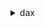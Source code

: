 <details><summary>dax</summary><blockquote>

- **<details><summary>create-cluster</summary><blockquote>**

  * --cluster-name
  * --node-type
  * --description
  * --replication-factor
  * --availability-zones
  * --subnet-group-name
  * --security-group-ids
  * --preferred-maintenance-window
  * --notification-topic-arn
  * --iam-role-arn
  * --parameter-group-name
  * --tags
  * --sse-specification
  * --cluster-endpoint-encryption-type
  * --cli-input-json
  * --cli-input-yaml
  * --generate-cli-skeleton


- **<details><summary>create-parameter-group</summary><blockquote>**

  * --parameter-group-name
  * --description
  * --cli-input-json
  * --cli-input-yaml
  * --generate-cli-skeleton


- **<details><summary>create-subnet-group</summary><blockquote>**

  * --subnet-group-name
  * --description
  * --subnet-ids
  * --cli-input-json
  * --cli-input-yaml
  * --generate-cli-skeleton


- **<details><summary>decrease-replication-factor</summary><blockquote>**

  * --cluster-name
  * --new-replication-factor
  * --availability-zones
  * --node-ids-to-remove
  * --cli-input-json
  * --cli-input-yaml
  * --generate-cli-skeleton


- **<details><summary>delete-cluster</summary><blockquote>**

  * --cluster-name
  * --cli-input-json
  * --cli-input-yaml
  * --generate-cli-skeleton


- **<details><summary>delete-parameter-group</summary><blockquote>**

  * --parameter-group-name
  * --cli-input-json
  * --cli-input-yaml
  * --generate-cli-skeleton


- **<details><summary>delete-subnet-group</summary><blockquote>**

  * --subnet-group-name
  * --cli-input-json
  * --cli-input-yaml
  * --generate-cli-skeleton


- **<details><summary>describe-clusters</summary><blockquote>**

  * --cluster-names
  * --cli-input-json
  * --cli-input-yaml
  * --starting-token
  * --page-size
  * --max-items
  * --generate-cli-skeleton


- **<details><summary>describe-default-parameters</summary><blockquote>**

  * --cli-input-json
  * --cli-input-yaml
  * --starting-token
  * --page-size
  * --max-items
  * --generate-cli-skeleton


- **<details><summary>describe-events</summary><blockquote>**

  * --source-name
  * --source-type
  * --start-time
  * --end-time
  * --duration
  * --cli-input-json
  * --cli-input-yaml
  * --starting-token
  * --page-size
  * --max-items
  * --generate-cli-skeleton


- **<details><summary>describe-parameter-groups</summary><blockquote>**

  * --parameter-group-names
  * --cli-input-json
  * --cli-input-yaml
  * --starting-token
  * --page-size
  * --max-items
  * --generate-cli-skeleton


- **<details><summary>describe-parameters</summary><blockquote>**

  * --parameter-group-name
  * --source
  * --cli-input-json
  * --cli-input-yaml
  * --starting-token
  * --page-size
  * --max-items
  * --generate-cli-skeleton


- **<details><summary>describe-subnet-groups</summary><blockquote>**

  * --subnet-group-names
  * --cli-input-json
  * --cli-input-yaml
  * --starting-token
  * --page-size
  * --max-items
  * --generate-cli-skeleton


- **<details><summary>help</summary><blockquote>**

  * 


- **<details><summary>increase-replication-factor</summary><blockquote>**

  * --cluster-name
  * --new-replication-factor
  * --availability-zones
  * --cli-input-json
  * --cli-input-yaml
  * --generate-cli-skeleton


- **<details><summary>list-tags</summary><blockquote>**

  * --resource-name
  * --cli-input-json
  * --cli-input-yaml
  * --starting-token
  * --max-items
  * --generate-cli-skeleton


- **<details><summary>reboot-node</summary><blockquote>**

  * --cluster-name
  * --node-id
  * --cli-input-json
  * --cli-input-yaml
  * --generate-cli-skeleton


- **<details><summary>tag-resource</summary><blockquote>**

  * --resource-name
  * --tags
  * --cli-input-json
  * --cli-input-yaml
  * --generate-cli-skeleton


- **<details><summary>untag-resource</summary><blockquote>**

  * --resource-name
  * --tag-keys
  * --cli-input-json
  * --cli-input-yaml
  * --generate-cli-skeleton


- **<details><summary>update-cluster</summary><blockquote>**

  * --cluster-name
  * --description
  * --preferred-maintenance-window
  * --notification-topic-arn
  * --notification-topic-status
  * --parameter-group-name
  * --security-group-ids
  * --cli-input-json
  * --cli-input-yaml
  * --generate-cli-skeleton


- **<details><summary>update-parameter-group</summary><blockquote>**

  * --parameter-group-name
  * --parameter-name-values
  * --cli-input-json
  * --cli-input-yaml
  * --generate-cli-skeleton


- **<details><summary>update-subnet-group</summary><blockquote>**

  * --subnet-group-name
  * --description
  * --subnet-ids
  * --cli-input-json
  * --cli-input-yaml
  * --generate-cli-skeleton


</blockquote></details>
</blockquote></details>
</blockquote></details>
</blockquote></details>
</blockquote></details>
</blockquote></details>
</blockquote></details>
</blockquote></details>
</blockquote></details>
</blockquote></details>
</blockquote></details>
</blockquote></details>
</blockquote></details>
</blockquote></details>
</blockquote></details>
</blockquote></details>
</blockquote></details>
</blockquote></details>
</blockquote></details>
</blockquote></details>
</blockquote></details>
</blockquote></details>
</blockquote></details>
